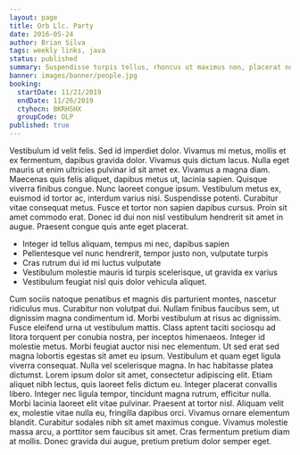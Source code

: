```yaml
---
layout: page
title: Orb Llc. Party
date: 2016-05-24
author: Brian Silva
tags: weekly links, java
status: published
summary: Suspendisse turpis tellus, rhoncus ut maximus non, placerat non.
banner: images/banner/people.jpg
booking:
  startDate: 11/21/2019
  endDate: 11/26/2019
  ctyhocn: BKRHSHX
  groupCode: OLP
published: true
---
```

Vestibulum id velit felis. Sed id imperdiet dolor. Vivamus mi metus, mollis et ex fermentum, dapibus gravida dolor. Vivamus quis dictum lacus. Nulla eget mauris ut enim ultricies pulvinar id sit amet ex. Vivamus a magna diam. Maecenas quis felis aliquet, dapibus metus ut, lacinia sapien. Quisque viverra finibus congue.
Nunc laoreet congue ipsum. Vestibulum metus ex, euismod id tortor ac, interdum varius nisi. Suspendisse potenti. Curabitur vitae consequat metus. Fusce et tortor non sapien dapibus cursus. Proin sit amet commodo erat. Donec id dui non nisl vestibulum hendrerit sit amet in augue. Praesent congue quis ante eget placerat.

* Integer id tellus aliquam, tempus mi nec, dapibus sapien
* Pellentesque vel nunc hendrerit, tempor justo non, vulputate turpis
* Cras rutrum dui id mi luctus vulputate
* Vestibulum molestie mauris id turpis scelerisque, ut gravida ex varius
* Vestibulum feugiat nisl quis dolor vehicula aliquet.

Cum sociis natoque penatibus et magnis dis parturient montes, nascetur ridiculus mus. Curabitur non volutpat dui. Nullam finibus faucibus sem, ut dignissim magna condimentum id. Morbi vestibulum at risus ac dignissim. Fusce eleifend urna ut vestibulum mattis. Class aptent taciti sociosqu ad litora torquent per conubia nostra, per inceptos himenaeos. Integer id molestie metus. Morbi feugiat auctor nisi nec elementum. Ut sed erat sed magna lobortis egestas sit amet eu ipsum. Vestibulum et quam eget ligula viverra consequat. Nulla vel scelerisque magna. In hac habitasse platea dictumst. Lorem ipsum dolor sit amet, consectetur adipiscing elit. Etiam aliquet nibh lectus, quis laoreet felis dictum eu. Integer placerat convallis libero. Integer nec ligula tempor, tincidunt magna rutrum, efficitur nulla.
Morbi lacinia laoreet elit vitae pulvinar. Praesent at tortor nisl. Aliquam velit ex, molestie vitae nulla eu, fringilla dapibus orci. Vivamus ornare elementum blandit. Curabitur sodales nibh sit amet maximus congue. Vivamus molestie massa arcu, a porttitor sem faucibus sit amet. Cras fermentum pretium diam at mollis. Donec gravida dui augue, pretium pretium dolor semper eget.
